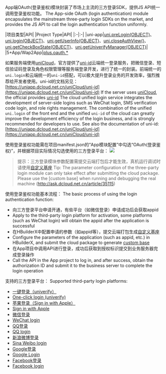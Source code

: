App端OAuth(登录鉴权)模块封装了市场上主流的三方登录SDK，提供JS API统一调用登录鉴权功能。
The App-side OAuth (login authentication) module encapsulates the mainstream three-party login SDKs on the market, and provides the JS API to call the login authentication function uniformly.

|项目类型|API|
|Project Type|API|
|:-|:-|
|uni-app|[uni.preLogin(OBJECT)](https://uniapp.dcloud.io/api/plugins/login?id=prelogin)、[uni.login(OBJECT)](api/plugins/login?id=login)、[uni.getUserInfo(OBJECT)](https://uniapp.dcloud.io/api/plugins/login?id=getuserinfo)、[uni.closeAuthView()](https://uniapp.dcloud.io/api/plugins/login?id=closeauthview)、[uni.getCheckBoxState(OBJECT)](https://uniapp.dcloud.io/api/plugins/login?id=getcheckboxstate)、[uni.getUniverifyManager(OBJECT)](https://uniapp.dcloud.io/api/plugins/login?id=getuniverifymanager)|
|5+App/Wap2App|[plus.oauth.*](https://www.html5plus.org/doc/zh_cn/oauth.html)

如果服务端使用[uniCloud](https://uniapp.dcloud.io/uniCloud/README)，官方提供了[uni-id](https://uniapp.dcloud.net.cn/uniCloud/uni-id)云端统一登录服务，把微信登录、短信验证码登录及角色权限管理等服务端登录开发，进行了统一的封装。前端统一的`uni.login`和云端统一的`uni-id`搭配，可以极大提升登录业务的开发效率，强烈推荐给开发者使用。uni-id的文档另见：[https://uniapp.dcloud.net.cn/uniCloud/uni-id](https://uniapp.dcloud.net.cn/uniCloud/uni-id)
If the server uses [uniCloud](https://uniapp.dcloud.io/uniCloud/README), the official provides [uni-id](https://uniapp.dcloud.net.cn/uniCloud/uni-id) The cloud unified login service integrates the development of server-side logins such as WeChat login, SMS verification code login, and role rights management. The combination of the unified `uni.login` of the front end and the unified `uni-id` of the cloud can greatly improve the development efficiency of the login business, and is strongly recommended for developers to use. See also the documentation of uni-id: [https://uniapp.dcloud.net.cn/uniCloud/uni-id](https://uniapp.dcloud.net.cn/uniCloud/uni-id)

使用登录鉴权功能需在项目manifest.json的“App模块配置”中勾选“OAuth(登录鉴权)”，并根据项目实际情况勾选使用的三方登录平台：
![](https://native-res.dcloud.net.cn/images/uniapp/oauth/modules.png)

> 提示：三方登录模块参数配置需提交云端打包后才能生效，真机运行调试时请使用[自定义基座](http://ask.dcloud.net.cn/article/35115)
> Tip: The parameter configuration of the three-party login module can only take effect after submitting the cloud package. Please use the [custom base] when running and debugging the real machine (http://ask.dcloud.net.cn/article/35115)

使用登录鉴权功能基本流程：
The basic process of using the login authentication function:
- 向三方登录平台申请开通，有些平台（如微信登录）申请成功后会获取appid
- Apply to the third-party login platform for activation, some platforms (such as WeChat login) will obtain the appid after the application is successful
- 在HBuilderX中配置申请的参数（如appid等），提交云端打包生成[自定义基座](http://ask.dcloud.net.cn/article/35115)
- Configure the parameters of the application (such as appid, etc.) in HBuilderX, and submit the cloud package to generate [custom base](http://ask.dcloud.net.cn/article/35115)
- 在App项目中调用API进行登录，成功后获取到授权标识提交到业务服务器完成登录操作
- Call the API in the App project to log in, and after success, obtain the authorization ID and submit it to the business server to complete the login operation

支持的三方登录平台：
Supported third-party login platforms:
- [一键登录（univerify）](https://uniapp.dcloud.io/univerify)  
- [One-click login (univerify)](https://uniapp.dcloud.io/univerify)
- [苹果登录（Sign in with Apple）](https://uniapp.dcloud.io/app-oauth-apple)  
- [Sign in with Apple](https://uniapp.dcloud.io/app-oauth-apple)
- [微信登录](https://uniapp.dcloud.io/app-oauth-weixin)  
- [WeChat login](https://uniapp.dcloud.io/app-oauth-weixin)
- [QQ登录](https://uniapp.dcloud.io/app-oauth-qq)  
- [QQ login](https://uniapp.dcloud.io/app-oauth-qq)
- [新浪微博登录](https://uniapp.dcloud.io/app-oauth-sina)  
- [Sina Weibo login](https://uniapp.dcloud.io/app-oauth-sina)
- [Google登录](https://uniapp.dcloud.io/app-oauth-google)  
- [Google Login](https://uniapp.dcloud.io/app-oauth-google)
- [Facebook登录](https://uniapp.dcloud.io/app-oauth-facebook)  
- [Facebook login](https://uniapp.dcloud.io/app-oauth-facebook)



